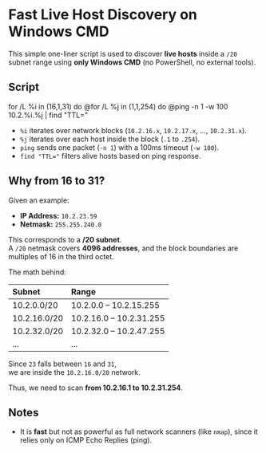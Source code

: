 # Fast Live Host Discovery on Windows CMD

This simple one-liner script is used to discover **live hosts** inside a `/20` subnet range using **only Windows CMD** (no PowerShell, no external tools).

## Script

for /L %i in (16,1,31) do @for /L %j in (1,1,254) do @ping -n 1 -w 100 10.2.%i.%j | find "TTL="

- `%i` iterates over network blocks (`10.2.16.x`, `10.2.17.x`, ..., `10.2.31.x`).
- `%j` iterates over each host inside the block (`.1` to `.254`).
- `ping` sends one packet (`-n 1`) with a 100ms timeout (`-w 100`).
- `find "TTL="` filters alive hosts based on ping response.

## Why from 16 to 31?

Given an example:

- **IP Address:** `10.2.23.59`
- **Netmask:** `255.255.240.0`

This corresponds to a **/20 subnet**.  
A `/20` netmask covers **4096 addresses**, and the block boundaries are multiples of 16 in the third octet.

The math behind:

| Subnet          | Range                  |
|:----------------|:------------------------|
| 10.2.0.0/20     | 10.2.0.0 – 10.2.15.255   |
| 10.2.16.0/20    | 10.2.16.0 – 10.2.31.255  |
| 10.2.32.0/20    | 10.2.32.0 – 10.2.47.255  |
| ...             | ...                      |

Since `23` falls between `16` and `31`,  
we are inside the `10.2.16.0/20` network.

Thus, we need to scan **from 10.2.16.1 to 10.2.31.254**.

## Notes
- It is **fast** but not as powerful as full network scanners (like `nmap`), since it relies only on ICMP Echo Replies (ping).

